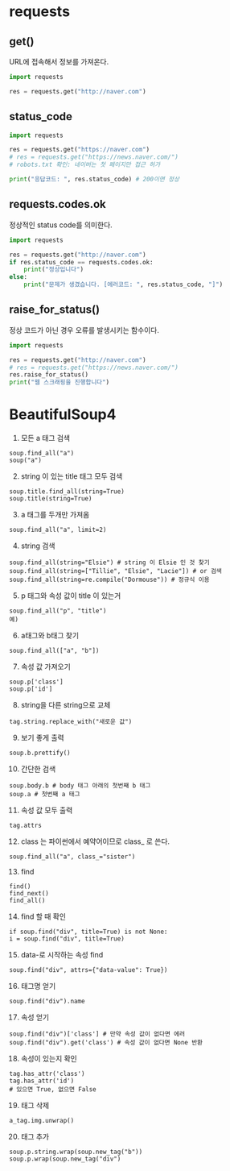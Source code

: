 # requests

## get()
URL에 접속해서 정보를 가져온다.

```python
import requests

res = requests.get("http://naver.com")
```
## status_code
```python
import requests

res = requests.get("https://naver.com")
# res = requests.get("https://news.naver.com/")
# robots.txt 확인: 네이버는 첫 페이지만 접근 허가

print("응답코드: ", res.status_code) # 200이면 정상
```
## requests.codes.ok
정상적인 status code를 의미한다.
```python
import requests

res = requests.get("http://naver.com")
if res.status_code == requests.codes.ok:
    print("정상입니다")
else: 
    print("문제가 생겼습니다. [에러코드: ", res.status_code, "]")
```

## raise_for_status()
정상 코드가 아닌 경우 오류를 발생시키는 함수이다.
```python
import requests

res = requests.get("http://naver.com")
# res = requests.get("https://news.naver.com/")
res.raise_for_status()
print("웹 스크래핑을 진행합니다")

```


# BeautifulSoup4

1. 모든 a 태그 검색
```
soup.find_all("a")
soup("a")
```
2. string 이 있는 title 태그 모두 검색
```
soup.title.find_all(string=True)
soup.title(string=True)
```
3. a 태그를 두개만 가져옴
```
soup.find_all("a", limit=2)
```
4. string 검색
```
soup.find_all(string="Elsie") # string 이 Elsie 인 것 찾기
soup.find_all(string=["Tillie", "Elsie", "Lacie"]) # or 검색
soup.find_all(string=re.compile("Dormouse")) # 정규식 이용
```
5. p 태그와 속성 값이 title 이 있는거
```
soup.find_all("p", "title")
예)
```
6. a태그와 b태그 찾기
```
soup.find_all(["a", "b"])
```
7. 속성 값 가져오기
```
soup.p['class']
soup.p['id']
```
8. string을 다른 string으로 교체
```
tag.string.replace_with("새로운 값")
```
9. 보기 좋게 출력
```
soup.b.prettify()
```
10. 간단한 검색
```
soup.body.b # body 태그 아래의 첫번째 b 태그
soup.a # 첫번째 a 태그
```
11. 속성 값 모두 출력
```
tag.attrs
```
12. class 는 파이썬에서 예약어이므로 class_ 로 쓴다.
```
soup.find_all("a", class_="sister")
```
13. find
```
find()
find_next()
find_all()
```
14. find 할 때 확인
```
if soup.find("div", title=True) is not None:
i = soup.find("div", title=True)
```
15. data-로 시작하는 속성 find
```
soup.find("div", attrs={"data-value": True})
```
16. 태그명 얻기
```
soup.find("div").name
```
17. 속성 얻기
```
soup.find("div")['class'] # 만약 속성 값이 없다면 에러
soup.find("div").get('class') # 속성 값이 없다면 None 반환
```
18. 속성이 있는지 확인
```
tag.has_attr('class')
tag.has_attr('id')
# 있으면 True, 없으면 False
```
19. 태그 삭제
```
a_tag.img.unwrap()
```
20. 태그 추가
```
soup.p.string.wrap(soup.new_tag("b"))
soup.p.wrap(soup.new_tag("div")
```